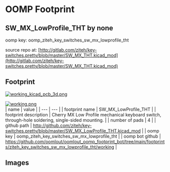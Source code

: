 # OOMP Footprint  
## SW_MX_LowProfile_THT  by none  
  
oomp key: oomp_ziteh_key_switches_sw_mx_lowprofile_tht  
  
source repo at: [http://gitlab.com/ziteh/key-switches.pretty/blob/master/SW_MX_THT.kicad_mod](http://gitlab.com/ziteh/key-switches.pretty/blob/master/SW_MX_THT.kicad_mod)  
## Footprint  
  
[![working_kicad_pcb_3d.png](working_kicad_pcb_3d_600.png)](working_kicad_pcb_3d.png)  
  
[![working.png](working_600.png)](working.png)  
| name | value | 
| --- | --- | 
| footprint name | SW_MX_LowProfile_THT | 
| footprint description | Cherry MX Low Profile mechanical keyboard switch, through-hole soldering, single-sided mounting. | 
| number of pads | 4 | 
| github path | http://github.com/ziteh/key-switches.pretty/blob/master/SW_MX_LowProfile_THT.kicad_mod | 
| oomp key | oomp_ziteh_key_switches_sw_mx_lowprofile_tht | 
| oomp bot github | https://github.com/oomlout/oomlout_oomp_footprint_bot/tree/main/footprints/ziteh_key_switches_sw_mx_lowprofile_tht/working | 
## Images  
